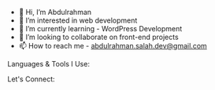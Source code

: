 - 👋 Hi, I’m Abdulrahman
- 👀 I’m interested in web development
- 🌱 I’m currently learning - WordPress Development
- 💞️ I’m looking to collaborate on front-end projects
- 📫 How to reach me - abdulrahman.salah.dev@gmail.com


Languages & Tools I Use:


Let's Connect:

<!---
Abdulrahman14Salah/Abdulrahman14Salah is a ✨ special ✨ repository because its `README.md` (this file) appears on your GitHub profile.
You can click the Preview link to take a look at your changes.
--->
